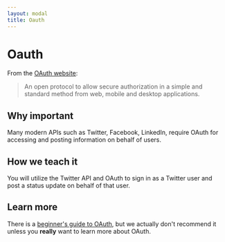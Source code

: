 ```yaml
---
layout: modal
title: Oauth
---
```


Oauth
===

From the [OAuth website](http://oauth.net/):

> An open protocol to allow secure authorization in a simple and standard method from web, mobile and desktop applications.

Why important
---

Many modern APIs such as Twitter, Facebook, LinkedIn, require OAuth for accessing and posting information on behalf of users.

How we teach it
---

You will utilize the Twitter API and OAuth to sign in as a Twitter user and post a status update on behalf of that user.

Learn more
---

There is a [beginner's guide to OAuth](http://hueniverse.com/oauth/), but we actually don't recommend it unless you **really** want to learn more about OAuth.
